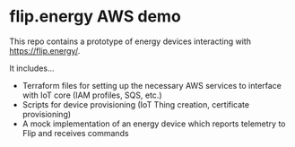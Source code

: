 # flip.energy AWS demo

This repo contains a prototype of energy devices interacting with https://flip.energy/.

It includes...
- Terraform files for setting up the necessary AWS services to interface with IoT core (IAM profiles, SQS, etc.)
- Scripts for device provisioning (IoT Thing creation, certificate provisioning)
- A mock implementation of an energy device which reports telemetry to Flip and receives commands